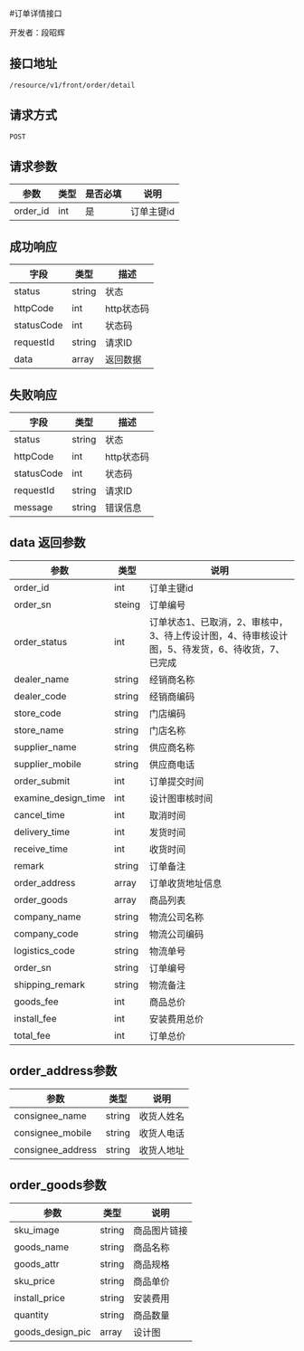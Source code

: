 #订单详情接口

开发者：段昭辉

## 接口地址
`/resource/v1/front/order/detail`

## 请求方式
  `POST`
  
## 请求参数
|参数|类型|是否必填|说明|
| - | - | - | - |
|order_id|int|是|订单主键id|

## 成功响应
| 字段       | 类型    | 描述        |
| ---------- | ------- | ----------- |
| status    | string  | 状态    |
| httpCode     | int  | http状态码    |
| statusCode | int  | 状态码 |
| requestId | string  | 请求ID |
| data  | array  | 返回数据      |

## 失败响应
| 字段       | 类型    | 描述        |
| ---------- | ------- | ----------- |
| status    | string  | 状态    |
| httpCode     | int  | http状态码    |
| statusCode | int  | 状态码 |
| requestId | string  | 请求ID |
| message  | string  | 错误信息      |

## data 返回参数
|参数|类型|说明|
| - | - | - |
|order_id|int|订单主键id|
|order_sn|steing|订单编号|
|order_status|int|订单状态1、已取消，2、审核中，3、待上传设计图，4、待审核设计图，5、待发货，6、待收货，7、已完成|
|dealer_name|string|经销商名称|
|dealer_code|string|经销商编码|
|store_code|string|门店编码|
|store_name|string|门店名称|
|supplier_name|string|供应商名称|
|supplier_mobile|string|供应商电话|
|order_submit|int|订单提交时间|
|examine_design_time|int|设计图审核时间|
|cancel_time|int|取消时间|
|delivery_time|int|发货时间|
|receive_time|int|收货时间|
|remark|string|订单备注|
|order_address|array|订单收货地址信息|
|order_goods|array|商品列表|
|company_name|string|物流公司名称|
|company_code|string|物流公司编码|
|logistics_code|string|物流单号|
|order_sn|string|订单编号|
|shipping_remark|string|物流备注|
|goods_fee|int|商品总价|
|install_fee|int|安装费用总价|
|total_fee|int|订单总价|
## order_address参数

|参数|类型|说明|
| - | - | - |
|consignee_name|string|收货人姓名|
|consignee_mobile|string|收货人电话|
|consignee_address|string|收货人地址|

## order_goods参数

|参数|类型|说明|
| - | - | - |
|sku_image|string|商品图片链接|
|goods_name|string|商品名称|
|goods_attr|string|商品规格|
|sku_price|string|商品单价|
|install_price|string|安装费用|
|quantity|string|商品数量|
|goods_design_pic|array|设计图|
